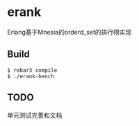 erank
=====

Erlang基于Mnesia的orderd_set的排行榜实现

Build
-----

    $ rebar3 compile
    $ ./erank-bench

TODO
----

单元测试完善和文档
